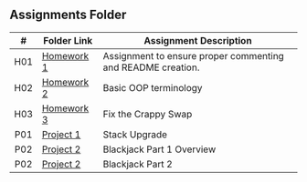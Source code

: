 ##  Assignments Folder

|   #   | Folder Link | Assignment Description |
| :---: | ----------- | ---------------------- |
|  H01   |[Homework 1](https://github.com/Rosseronii/2143-OOP-Ditto/tree/master/Assignments/H01)             |            Assignment to ensure proper commenting and README creation.|
|H02|[Homework 2](https://github.com/Rosseronii/2143-OOP-Ditto/tree/master/Assignments/H02)  |Basic OOP terminology|
|H03|[Homework 3](https://github.com/Rosseronii/2143-OOP-Ditto/tree/master/Assignments/H03)  |Fix the Crappy Swap|
|P01|[Project 1](https://github.com/Rosseronii/2143-OOP-Ditto/tree/master/Assignments/P01)  |Stack Upgrade|
|P02|[Project 2](https://github.com/Rosseronii/2143-OOP-Ditto/tree/master/Assignments/P02)  |Blackjack Part 1 Overview|
|P02|[Project 2](https://github.com/Rosseronii/2143-OOP-Ditto/tree/master/Assignments/P02)  |Blackjack Part 2|
